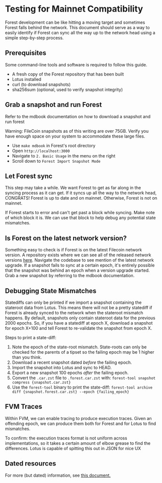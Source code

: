 # Testing for Mainnet Compatibility

Forest development can be like hitting a moving target and sometimes Forest
falls behind the network. This document should serve as a way to easily identify
if Forest can sync all the way up to the network head using a simple
step-by-step process.

## Prerequisites

Some command-line tools and software is required to follow this guide.

- A fresh copy of the Forest repository that has been built
- Lotus installed
- curl (to download snapshots)
- sha256sum (optional, used to verify snapshot integrity)

## Grab a snapshot and run Forest

Refer to the mdbook documentation on how to download a snapshot and run forest

Warning: FileCoin snapshots as of this writing are over 75GB. Verify you have
enough space on your system to accommodate these large files.

- Use `make mdbook` in Forest's root directory
- Open `http://localhost:3000`
- Navigate to `2. Basic Usage` in the menu on the right
- Scroll down to `Forest Import Snapshot Mode`

## Let Forest sync

This step may take a while. We want Forest to get as far along in the syncing
process as it can get. If it syncs up all the way to the network head, CONGRATS!
Forest is up to date and on mainnet. Otherwise, Forest is not on mainnet.

If Forest starts to error and can't get past a block while syncing. Make note of
which block it is. We can use that block to help debug any potential state
mismatches.

## Is Forest on the latest network version?

Something easy to check is if Forest is on the latest Filecoin network version.
A repository exists where we can see all of the released network versions
[here](https://github.com/filecoin-project/tpm/tree/master/Network%20Upgrades).
Navigate the codebase to see mention of the latest network upgrade. If a
snapshot fails to sync at a certain epoch, it's entirely possible that the
snapshot was behind an epoch when a version upgrade started. Grab a new snapshot
by referring to the mdbook documentation.

## Debugging State Mismatches

Statediffs can only be printed if we import a snapshot containing the stateroot
data from Lotus. This means there will not be a pretty statediff if Forest is
already synced to the network when the stateroot mismatch happens. By default,
snapshots only contain stateroot data for the previous 2000 epochs. So, if you
have a statediff at epoch X, download a snapshot for epoch X+100 and tell Forest
to re-validate the snapshot from epoch X.

Steps to print a state-diff:

1. Note the epoch of the state-root mismatch. State-roots can only be checked
   for the parents of a tipset so the failing epoch may be 1 higher than you
   think.
2. Download a recent snapshot dated _before_ the failing epoch.
3. Import the snapshot into Lotus and sync to HEAD.
4. Export a new snapshot 100 epochs _after_ the failing epoch.
5. Convert the `.car.zst` file to `.forest.car.zst` with:
   `forest-tool snapshot compress {snapshot.car.zst}`
6. Use the `forest-tool` binary to print the state-diff:
   `forest-tool archive diff {snapshot.forest.car.zst} --epoch {failing_epoch}`

## FVM Traces

Within FVM, we can enable tracing to produce execution traces. Given an
offending epoch, we can produce them both for Forest and for Lotus to find
mismatches.

To confirm: the execution traces format is not uniform across implementations,
so it takes a certain amount of elbow grease to find the differences. Lotus is
capable of spitting this out in JSON for nice UX

## Dated resources

For more (but dated) information, see
[this document.](https://www.notion.so/chainsafe/Interop-debugging-6adabf9222d7449bbfeaacb1ec997cf8)

